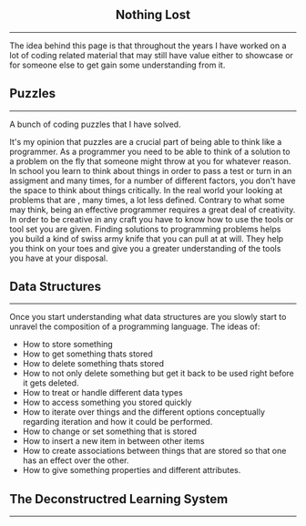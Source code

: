 
<h2 align="center">Nothing Lost</h2>

---------------------------------
The idea behind this page is that throughout the years I have worked on a lot of coding related material that may still have value either to showcase or for someone else to get gain some understanding from it.

## Puzzles

-----------------------------------

A bunch of coding puzzles that I have solved.

It's my opinion that puzzles are a crucial part of being able to think like a programmer.
As a programmer you need to be able to think of a solution to a problem on the fly that someone might throw at you for whatever reason.
In school you learn to think about things in order to pass a test or turn in an assigment and many times, for a number of different factors, you don't have the space to think about things critically.
In the real world your looking at problems that are , many times, a lot less defined.
Contrary to what some may think, being an effective programmer requires a great deal of creativity.
In order to be creative in any craft you have to know how to use the tools or tool set you are given.
Finding solutions to programming problems helps you build a kind of swiss army knife that you can pull at at will.
They help you think on your toes and give you a greater understanding of the tools you have at your disposal.



## Data Structures

---------------------------------

Once you start understanding what data structures are you slowly start to unravel the composition of a programming language.
The ideas of:

- How to store something
- How to get something thats stored
- How to delete something thats stored
- How to not only delete something but get it back to be used right before it gets deleted.
- How to treat or handle different data types
- How to access something you stored quickly
- How to iterate over things and the different options conceptually regarding iteration and how it could be performed.
- How to change or set something that is stored
- How to insert a new item in between other items
- How to create associations between things that are stored so that one has an effect over the other.
- How to give something properties and different attributes.


## The Deconstructred Learning System

-----------------------------------
